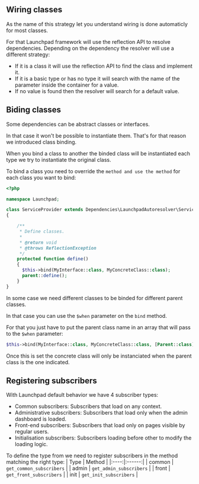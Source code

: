 ## Wiring classes
As the name of this strategy let you understand wiring is done automaticly for most classes.

For that Launchpad framework will use the reflection API to resolve dependencies.
Depending on the dependency the resolver will use a different strategy:
- If it is a class it will use the reflection API to find the class and implement it.
- If it is a basic type or has no type it will search with the name of the parameter inside the container for a value.
- If no value is found then the resolver will search for a default value.

## Biding classes
Some dependencies can be abstract classes or interfaces.

In that case it won't be possible to instantiate them. That's for that reason we introduced class binding.

When you bind a class to another the binded class will be instantiated each type we try to instantiate the original class.

To bind a class you need to override the `` method and use the method `` for each class you want to bind:
```php
<?php

namespace Launchpad;

class ServiceProvider extends Dependencies\LaunchpadAutoresolver\ServiceProvider
{

    /**
     * Define classes.
     *
     * @return void
     * @throws ReflectionException
     */
    protected function define()
    {
      $this->bind(MyInterface::class, MyConcreteClass::class);
      parent::define();
    }
}
```

In some case we need different classes to be binded for different parent classes.

In that case you can use the `$when` parameter on the `bind` method.

For that you just have to put the parent class name in an array that will pass to the `$when` parameter:
```php
$this->bind(MyInterface::class, MyConcreteClass::class, [Parent::class]);
```
Once this is set the concrete class will only be instanciated when the parent class is the one indicated.

## Registering subscribers

With Launchpad default behavior we have 4 subscriber types:
- Common subscribers: Subscribers that load on any context.
- Administrative subscribers: Subscribers that load only when the admin dashboard is loaded.
- Front-end subscribers: Subscribers that load only on pages visible by regular users.
- Initialisation subscribers: Subscribers loading before other to modify the loading logic.

To define the type from we need to register subscribers in the method matching the right type:
| Type | Method |
|:----:|:------:|
| common | `get_common_subscribers`   |
| admin  | `get_admin_subscribers`   |
| front  | `get_front_subscribers`   |
| init   | `get_init_subscribers`   |

